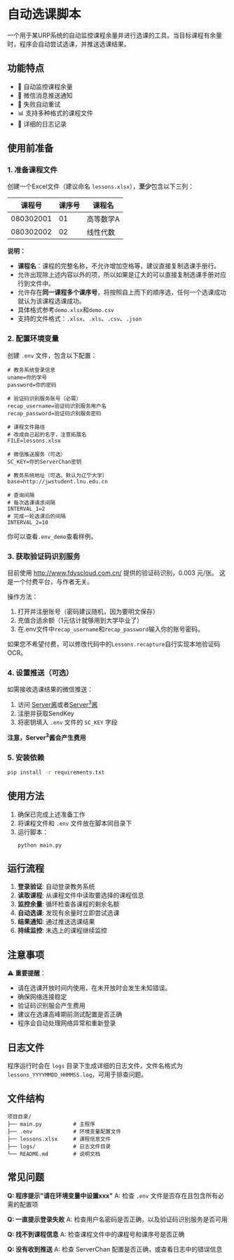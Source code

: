 # 自动选课脚本

一个用于某URP系统的自动监控课程余量并进行选课的工具。当目标课程有余量时，程序会自动尝试选课，并推送选课结果。

## 功能特点

- 🔄 自动监控课程余量
- 📱 微信消息推送通知
- 🔁 失败自动重试
- 📊 支持多种格式的课程文件
- 📝 详细的日志记录

## 使用前准备

### 1. 准备课程文件

创建一个Excel文件（建议命名 `lessons.xlsx`），**至少**包含以下三列：

| 课程号 | 课序号 | 课程名 |
|--------|--------|--------|
| 080302001 | 01 | 高等数学A |
| 080302002 | 02 | 线性代数 |

**说明：**
- **课程名**：课程的完整名称，不允许增加空格等，建议直接复制选课手册行。
- 允许出现除上述内容以外的项，所以如果是辽大的可以直接复制选课手册对应行到文件中。
- 允许存在**同一课程多个课序号**，将按照自上而下的顺序选，任何一个选课成功就认为该课程选课成功。
- 具体格式参考`demo.xlsx`和`demo.csv`
- 支持的文件格式：`.xlsx`、`.xls`、`.csv`、`.json`

### 2. 配置环境变量

创建 `.env` 文件，包含以下配置：

```env
# 教务系统登录信息
uname=你的学号
password=你的密码

# 验证码识别服务账号（必需）
recap_username=验证码识别服务用户名
recap_password=验证码识别服务密码

# 课程文件路径
# 改成自己起的名字，注意拓展名
FILE=lessons.xlsx

# 微信推送服务（可选）
SC_KEY=你的ServerChan密钥

# 教务系统地址（可选，默认为辽宁大学）
base=http://jwstudent.lnu.edu.cn

# 查询间隔
# 每次选课请求间隔
INTERVAL_1=2
# 完成一轮选课后的间隔
INTERVAL_2=10
```

你可以查看`.env_demo`查看样例。

### 3. 获取验证码识别服务

目前使用 http://www.fdyscloud.com.cn/ 提供的验证码识别，0.003 元/张。
这是一个付费平台，与作者无关。

操作方法：
1. 打开并注册账号（密码建议随机，因为要明文保存）
2. 充值合适余额（1元估计就够用到大学毕业了）
3. 在.env文件中`recap_username`和`recap_password`输入你的账号密码。

如果您不希望付费，可以修改代码中的`Lessons.recapture`自行实现本地验证码OCR。


### 4. 设置推送（可选）

如需接收选课结果的微信推送：
1. 访问 [Server酱](https://sct.ftqq.com/)或者[Server$^3$酱](https://sct.ftqq.com/)
2. 注册并获取SendKey
3. 将密钥填入 `.env` 文件的 `SC_KEY` 字段
   
**注意，Server$^3$酱会产生费用**

### 5. 安装依赖
```bash
pip install -r requirements.txt
```

## 使用方法

1. 确保已完成上述准备工作
2. 将课程文件和 `.env` 文件放在脚本同目录下
3. 运行脚本：
   ```
   python main.py
   ```

## 运行流程

1. **登录验证**: 自动登录教务系统
2. **读取课程**: 从课程文件中读取要选择的课程信息
3. **监控余量**: 循环检查各课程的剩余名额
4. **自动选课**: 发现有余量时立即尝试选课
5. **结果通知**: 通过推送选课结果
6. **持续监控**: 未选上的课程继续监控

## 注意事项

⚠️ **重要提醒**：
- 请在选课开放时间内使用，在未开放时会发生未知错误。
- 确保网络连接稳定
- 验证码识别服会产生费用
- 建议在选课高峰期前测试配置是否正确
- 程序会自动处理网络异常和重新登录

## 日志文件

程序运行时会在 `logs` 目录下生成详细的日志文件，文件名格式为 `lessons_YYYYMMDD_HHMMSS.log`，可用于排查问题。

## 文件结构

```
项目目录/
├── main.py          # 主程序
├── .env             # 环境变量配置文件
├── lessons.xlsx     # 课程信息文件
├── logs/            # 日志文件目录
└── README.md        # 说明文档
```

## 常见问题

**Q: 程序提示"请在环境变量中设置xxx"**
A: 检查 `.env` 文件是否存在且包含所有必需的配置项

**Q: 一直提示登录失败**
A: 检查用户名密码是否正确，以及验证码识别服务是否可用

**Q: 找不到课程信息**
A: 检查课程文件中的课程号和课序号是否正确

**Q: 没有收到推送**
A: 检查 ServerChan 配置是否正确，或查看日志中的错误信息
